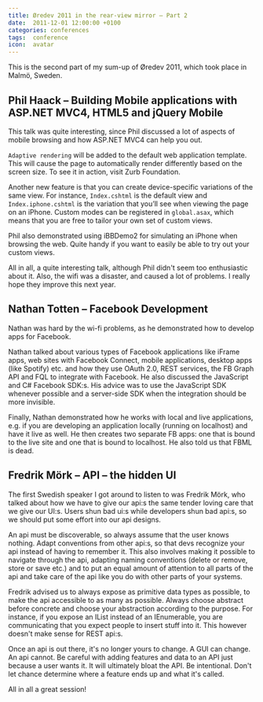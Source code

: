 ```yaml
---
title: Øredev 2011 in the rear-view mirror – Part 2
date:  2011-12-01 12:00:00 +0100
categories: conferences
tags:  conference
icon:  avatar
---
```



This is the second part of my sum-up of Øredev 2011, which took place in Malmö, 
Sweden.


## Phil Haack – Building Mobile applications with ASP.NET MVC4, HTML5 and jQuery Mobile

This talk was quite interesting, since Phil discussed a lot of aspects of mobile
browsing and how ASP.NET MVC4 can help you out.

`Adaptive rendering` will be added to the default web application template. This
will cause the page to automatically render differently based on the screen size. 
To see it in action, visit Zurb Foundation.

Another new feature is that you can create device-specific variations of the same
view. For instance, `Index.cshtml` is the default view and `Index.iphone.cshtml`
is the variation that you’ll see when viewing the page on an iPhone. Custom modes
can be registered in `global.asax`, which means that you are free to tailor your
own set of custom views.

Phil also demonstrated using iBBDemo2 for simulating an iPhone when browsing the
web. Quite handy if you want to easily be able to try out your custom views.

All in all, a quite interesting talk, although Phil didn't seem too enthusiastic
about it. Also, the wifi was a disaster, and caused a lot of problems. I really
hope they improve this next year.



## Nathan Totten – Facebook Development

Nathan was hard by the wi-fi problems, as he demonstrated how to develop apps for 
Facebook.

Nathan talked about various types of Facebook applications like iFrame apps, web
sites with Facebook Connect, mobile applications, desktop apps (like Spotify) etc.
and how they use OAuth 2.0, REST services, the FB Graph API and FQL to integrate
with Facebook. He also discussed the JavaScript and C# Facebook SDK:s. His advice
was to use the JavaScript SDK whenever possible and a server-side SDK when the
integration should be more invisible.

Finally, Nathan demonstrated how he works with local and live applications, e.g.
if you are developing an application locally (running on localhost) and have it
live as well. He then creates two separate FB apps: one that is bound to the live
site and one that is bound to localhost. He also told us that FBML is dead.



## Fredrik Mörk – API – the hidden UI

The first Swedish speaker I got around to listen to was Fredrik Mörk, who talked
about how we have to give our api:s the same tender loving care that we give our
UI:s. Users shun bad ui:s while developers shun bad api:s, so we should put some
effort into our api designs.

An api must be discoverable, so always assume that the user knows nothing. Adapt
conventions from other api:s, so that devs recognize your api instead of having
to remember it. This also involves making it possible to navigate through the api,
adapting naming conventions (delete or remove, store or save etc.) and to put an
equal amount of attention to all parts of the api and take care of the api like
you do with other parts of your systems.

Fredrik advised us to always expose as primitive data types as possible, to make 
the api accessible to as many as possible. Always choose abstract before concrete
and choose your abstraction according to the purpose. For instance, if you expose
an IList instead of an IEnumerable, you are communicating that you expect people
to insert stuff into it. This however doesn't make sense for REST api:s.

Once an api is out there, it's no longer yours to change. A GUI can change. An
api cannot. Be careful with adding features and data to an API just because a 
user wants it. It will ultimately bloat the API. Be intentional. Don't let chance
determine where a feature ends up and what it's called.

All in all a great session!
